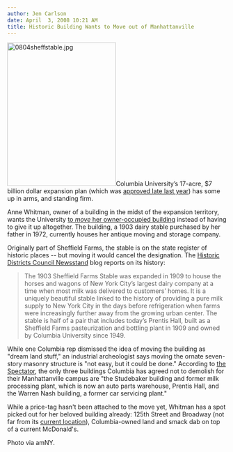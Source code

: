 ```yaml
---
author: Jen Carlson
date: April  3, 2008 10:21 AM
title: Historic Building Wants to Move out of Manhattanville
---
```


<p><img alt="0804sheffstable.jpg" src="https://web.archive.org/web/20110811141256im_/http://gothamist.com/attachments/arts_jen/0804sheffstable.jpg" width="250" height="329" class="right">Columbia University&#x2019;s 17-acre, $7 billion dollar expansion plan (which was <a href="https://web.archive.org/web/20110811141256/http://gothamist.com/2007/12/20/columbia_expans.php">approved late last year</a>) has some up in arms, and standing firm. </p>

<p>Anne Whitman, owner of a building in the midst of the expansion territory, wants the University <a href="https://web.archive.org/web/20110811141256/http://www.amny.com/news/local/am-building0403,0,77010.story">to <em>move</em> her owner-occupied building</a> instead of having to give it up altogether. The building, a 1903 dairy stable purchased by her father in 1972, currently houses her antique moving and storage company. </p>

<p>Originally part of Sheffield Farms, the stable is on the state register of historic places -- but moving it would cancel the designation. The <a href="https://web.archive.org/web/20110811141256/http://hdcvoice.blogspot.com/2008/04/move-sheffield-stables.html">Historic Districts Council Newsstand</a> blog reports on its history:</p><blockquote>The 1903 Sheffield Farms Stable was expanded in 1909 to house the horses and wagons of New York City&#x2019;s largest dairy company at a time when most milk was delivered to customers&#x2019; homes. It is a uniquely beautiful stable linked to the history of providing a pure milk supply to New York City in the days before refrigeration when farms were increasingly further away from the growing urban center. The stable is half of a pair that includes today&#x2019;s Prentis Hall, built as a Sheffield Farms pasteurization and bottling plant in 1909 and owned by Columbia University since 1949.</blockquote>While one Columbia rep dismissed the idea of moving the building as &quot;dream land stuff,&quot; an industrial archeologist says moving the ornate seven-story masonry structure is &quot;not easy, but it could be done.&quot; According to <a href="https://web.archive.org/web/20110811141256/http://www.columbiaspectator.com/node/30009">the Spectator</a>, the only three buildings Columbia has agreed not to demolish for their Manhattanville campus are &quot;the Studebaker building and former milk processing plant, which is now an auto parts warehouse, Prentis Hall, and the Warren Nash building, a former car servicing plant.&quot;<p></p>

<p>While a price-tag hasn&apos;t been attached to the move yet, Whitman has a spot picked out for her beloved building already: 125th Street and Broadway (not far from its <a href="https://web.archive.org/web/20110811141256/http://maps.google.com/maps?hl=en&amp;q=3229+Broadway,+New+York,+NY+10027,+USA&amp;um=1&amp;ie=UTF-8&amp;sa=X&amp;oi=geocode_result&amp;resnum=1&amp;ct=image">current location</a>), Columbia-owned land and smack dab on top of a current McDonald&apos;s.</p>

<p><span class="photo_caption">Photo via amNY.</span></p>